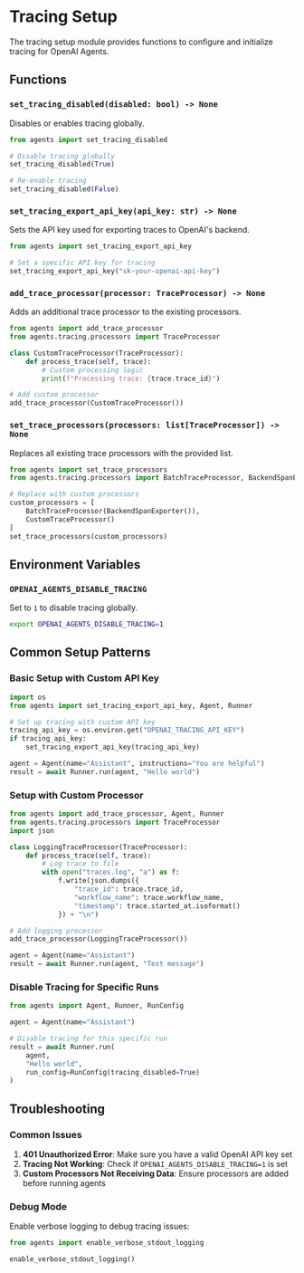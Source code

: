 # Tracing Setup

The tracing setup module provides functions to configure and initialize tracing for OpenAI Agents.

## Functions

### `set_tracing_disabled(disabled: bool) -> None`

Disables or enables tracing globally.

```python
from agents import set_tracing_disabled

# Disable tracing globally
set_tracing_disabled(True)

# Re-enable tracing
set_tracing_disabled(False)
```

### `set_tracing_export_api_key(api_key: str) -> None`

Sets the API key used for exporting traces to OpenAI's backend.

```python
from agents import set_tracing_export_api_key

# Set a specific API key for tracing
set_tracing_export_api_key("sk-your-openai-api-key")
```

### `add_trace_processor(processor: TraceProcessor) -> None`

Adds an additional trace processor to the existing processors.

```python
from agents import add_trace_processor
from agents.tracing.processors import TraceProcessor

class CustomTraceProcessor(TraceProcessor):
    def process_trace(self, trace):
        # Custom processing logic
        print(f"Processing trace: {trace.trace_id}")

# Add custom processor
add_trace_processor(CustomTraceProcessor())
```

### `set_trace_processors(processors: list[TraceProcessor]) -> None`

Replaces all existing trace processors with the provided list.

```python
from agents import set_trace_processors
from agents.tracing.processors import BatchTraceProcessor, BackendSpanExporter

# Replace with custom processors
custom_processors = [
    BatchTraceProcessor(BackendSpanExporter()),
    CustomTraceProcessor()
]
set_trace_processors(custom_processors)
```

## Environment Variables

### `OPENAI_AGENTS_DISABLE_TRACING`

Set to `1` to disable tracing globally.

```bash
export OPENAI_AGENTS_DISABLE_TRACING=1
```

## Common Setup Patterns

### Basic Setup with Custom API Key

```python
import os
from agents import set_tracing_export_api_key, Agent, Runner

# Set up tracing with custom API key
tracing_api_key = os.environ.get("OPENAI_TRACING_API_KEY")
if tracing_api_key:
    set_tracing_export_api_key(tracing_api_key)

agent = Agent(name="Assistant", instructions="You are helpful")
result = await Runner.run(agent, "Hello world")
```

### Setup with Custom Processor

```python
from agents import add_trace_processor, Agent, Runner
from agents.tracing.processors import TraceProcessor
import json

class LoggingTraceProcessor(TraceProcessor):
    def process_trace(self, trace):
        # Log trace to file
        with open("traces.log", "a") as f:
            f.write(json.dumps({
                "trace_id": trace.trace_id,
                "workflow_name": trace.workflow_name,
                "timestamp": trace.started_at.isoformat()
            }) + "\n")

# Add logging processor
add_trace_processor(LoggingTraceProcessor())

agent = Agent(name="Assistant")
result = await Runner.run(agent, "Test message")
```

### Disable Tracing for Specific Runs

```python
from agents import Agent, Runner, RunConfig

agent = Agent(name="Assistant")

# Disable tracing for this specific run
result = await Runner.run(
    agent, 
    "Hello world",
    run_config=RunConfig(tracing_disabled=True)
)
```

## Troubleshooting

### Common Issues

1. **401 Unauthorized Error**: Make sure you have a valid OpenAI API key set
2. **Tracing Not Working**: Check if `OPENAI_AGENTS_DISABLE_TRACING=1` is set
3. **Custom Processors Not Receiving Data**: Ensure processors are added before running agents

### Debug Mode

Enable verbose logging to debug tracing issues:

```python
from agents import enable_verbose_stdout_logging

enable_verbose_stdout_logging()
```
